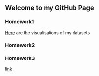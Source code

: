 ## Welcome to my GitHub Page



### Homework1
[Here](Homework1.html) are the visualisations of my datasets
### Homework2
### Homework3

[link](https://moodle.boun.edu.tr/login/)
